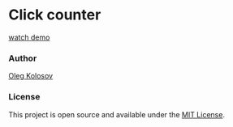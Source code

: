 # Click counter

[watch demo](https://oleg-kolosov.github.io/click-counter/)

### Author

[Oleg Kolosov](https://github.com/Oleg-Kolosov)

### License 


This project is open source and available under the [MIT License](https://github.com/git/git-scm.com/blob/main/MIT-LICENSE.txt).
